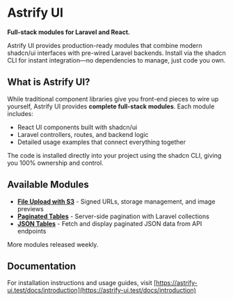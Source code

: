 # Astrify UI

**Full-stack modules for Laravel and React.**

Astrify UI provides production-ready modules that combine modern shadcn/ui interfaces with pre-wired Laravel backends. Install via the shadcn CLI for instant integration—no dependencies to manage, just code you own.

## What is Astrify UI?

While traditional component libraries give you front-end pieces to wire up yourself, Astrify UI provides **complete full-stack modules**. Each module includes:

- React UI components built with shadcn/ui
- Laravel controllers, routes, and backend logic
- Detailed usage examples that connect everything together

The code is installed directly into your project using the shadcn CLI, giving you 100% ownership and control.

## Available Modules

- **[File Upload with S3](https://astrify.com/docs/upload)** - Signed URLs, storage management, and image previews
- **[Paginated Tables](https://astrify.com/docs/paginated-table)** - Server-side pagination with Laravel collections
- **[JSON Tables](https://astrify.com/docs/json-table)** - Fetch and display paginated JSON data from API endpoints

More modules released weekly.

## Documentation

For installation instructions and usage guides, visit [https://astrify-ui.test/docs/introduction](https://astrify-ui.test/docs/introduction)